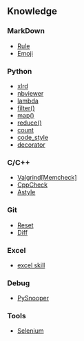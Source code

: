## Knowledge
### MarkDown
- [Rule](https://github.com/lofty77/Tools/blob/master/docs/Markdown_rule.md)
- [Emoji](https://github.com/lofty77/Tools/blob/master/docs/Markdown_emoji.md)

### Python
- [xlrd](https://github.com/lofty77/Tools/blob/master/docs/python_xlrd.md)
- [nbviewer](https://github.com/lofty77/Tools/blob/master/docs/nbviewer.md)
- [lambda](https://github.com/lofty77/Tools/blob/master/docs/python_lambda.md)
- [filter()](https://github.com/lofty77/Tools/blob/master/docs/python_filter().md)
- [map()](https://github.com/lofty77/Tools/blob/master/docs/python_map().md)
- [reduce()](https://github.com/lofty77/Tools/blob/master/docs/python_reduce().md)
- [count](https://github.com/lofty77/Tools/blob/master/docs/python_count.md)
- [code_style](https://github.com/lofty77/Tools/blob/master/docs/python_code_style.md)
- [decorator](https://github.com/lofty77/Tools/blob/master/docs/python_decorator.md)

### C/C++
- [Valgrind[Memcheck]](https://github.com/lofty77/Tools/blob/master/docs/Valgrind_Memcheck.md)
- [CppCheck](https://github.com/lofty77/Tools/blob/master/docs/Cppcheck.md)
- [Astyle](https://github.com/lofty77/Tools/blob/master/docs/Astyle.md)

### Git
- [Reset](https://github.com/lofty77/Tools/blob/master/docs/git_reset.md)
- [Diff](https://github.com/lofty77/Tools/blob/master/docs/git_diff.md)

### Excel
- [excel skill](https://github.com/lofty77/Tools/blob/master/docs/excel_note.md)

### Debug
- [PySnooper](https://github.com/cool-RR/PySnooper/blob/master/README.md)

### Tools
- [Selenium]()
